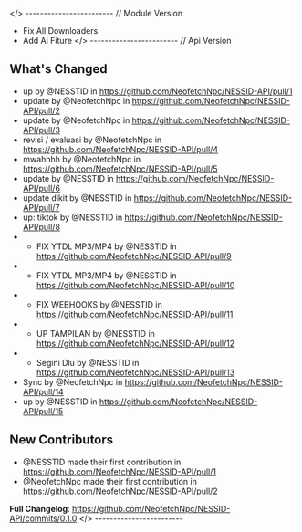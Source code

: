 </> ------------------------
// Module Version
+ Fix All Downloaders
+ Add Ai Fiture
</> ------------------------
// Api Version
## What's Changed
* up by @NESSTID in https://github.com/NeofetchNpc/NESSID-API/pull/1
* update by @NeofetchNpc in https://github.com/NeofetchNpc/NESSID-API/pull/2
* update by @NeofetchNpc in https://github.com/NeofetchNpc/NESSID-API/pull/3
* revisi / evaluasi by @NeofetchNpc in https://github.com/NeofetchNpc/NESSID-API/pull/4
* mwahhhh by @NeofetchNpc in https://github.com/NeofetchNpc/NESSID-API/pull/5
* update by @NESSTID in https://github.com/NeofetchNpc/NESSID-API/pull/6
* update dikit by @NESSTID in https://github.com/NeofetchNpc/NESSID-API/pull/7
* up: tiktok by @NESSTID in https://github.com/NeofetchNpc/NESSID-API/pull/8
* + FIX YTDL MP3/MP4 by @NESSTID in https://github.com/NeofetchNpc/NESSID-API/pull/9
* + FIX YTDL MP3/MP4 by @NESSTID in https://github.com/NeofetchNpc/NESSID-API/pull/10
* + FIX WEBHOOKS by @NESSTID in https://github.com/NeofetchNpc/NESSID-API/pull/11
* + UP TAMPILAN by @NESSTID in https://github.com/NeofetchNpc/NESSID-API/pull/12
* + Segini Dlu by @NESSTID in https://github.com/NeofetchNpc/NESSID-API/pull/13
* Sync by @NeofetchNpc in https://github.com/NeofetchNpc/NESSID-API/pull/14
* up by @NESSTID in https://github.com/NeofetchNpc/NESSID-API/pull/15

## New Contributors
* @NESSTID made their first contribution in https://github.com/NeofetchNpc/NESSID-API/pull/1
* @NeofetchNpc made their first contribution in https://github.com/NeofetchNpc/NESSID-API/pull/2

**Full Changelog**: https://github.com/NeofetchNpc/NESSID-API/commits/0.1.0
</> ------------------------
